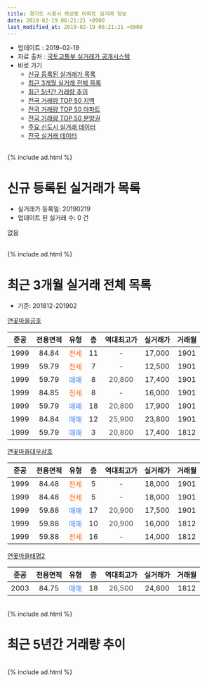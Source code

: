 ```yaml
---
title: 경기도 시흥시 하상동 아파트 실거래 정보
date: 2019-02-19 06:21:21 +0900
last_modified_at: 2019-02-19 06:21:21 +0900
---
```


* 업데이트 : 2019-02-19
* 자료 출처 : [국토교통부 실거래가 공개시스템](http://rt.molit.go.kr)
* 바로 가기
    * [신규 등록된 실거래가 목록](#신규-등록된-실거래가-목록)
    * [최근 3개월 실거래 전체 목록](#최근-3개월-실거래-전체-목록)
    * [최근 5년간 거래량 추이](#최근-5년간-거래량-추이)
    * [전국 거래량 TOP 50 지역](https://inasie.github.io/apt-trade-info/최근-3개월-전국에서-가장-거래가-많이-발생한-지역)
    * [전국 거래량 TOP 50 아파트](https://inasie.github.io/apt-trade-info/최근-3개월-전국에서-가장-거래가-많이-발생한-아파트)
    * [전국 거래량 TOP 50 분양권](https://inasie.github.io/apt-trade-info/최근-3개월-전국에서-가장-거래가-많이-발생한-분양권)
    * [주요 신도시 실거래 데이터](https://inasie.github.io/apt-trade-info/주요-신도시)
    * [전국 실거래 데이터](https://inasie.github.io/apt-trade-info/전국)
<br>
{% include ad.html %}
<br>

# 신규 등록된 실거래가 목록
* 실거래가 등록일: 20190219
* 업데이트 된 실거래 수: 0 건

없음

<br>
{% include ad.html %}
<br>

# 최근 3개월 실거래 전체 목록
* 기준: 201812-201902


[연꽃마을금호](https://search.naver.com/search.naver?query=%EA%B2%BD%EA%B8%B0%EB%8F%84+%EC%8B%9C%ED%9D%A5%EC%8B%9C+%ED%95%98%EC%83%81%EB%8F%99+%EC%97%B0%EA%BD%83%EB%A7%88%EC%9D%84%EA%B8%88%ED%98%B8)

|준공|전용면적|유형|층|역대최고가|실거래가|거래월|
|:---:|:---:|:---:|:---:|:---:|:---:|:---:|
|1999|84.84|<span style="color:#ff5a00">전세</span>|11|<span style="color:#444444">-</span>|17,000|1901|
|1999|59.79|<span style="color:#ff5a00">전세</span>|7|<span style="color:#444444">-</span>|12,500|1901|
|1999|59.79|<span style="color:#4285f3">매매</span>|8|<span style="color:#444444">20,800</span>|17,400|1901|
|1999|84.85|<span style="color:#ff5a00">전세</span>|8|<span style="color:#444444">-</span>|16,000|1901|
|1999|59.79|<span style="color:#4285f3">매매</span>|18|<span style="color:#444444">20,800</span>|17,900|1901|
|1999|84.84|<span style="color:#4285f3">매매</span>|12|<span style="color:#444444">25,900</span>|23,800|1901|
|1999|59.79|<span style="color:#4285f3">매매</span>|3|<span style="color:#444444">20,800</span>|17,400|1812|

[연꽃마을대우삼호](https://search.naver.com/search.naver?query=%EA%B2%BD%EA%B8%B0%EB%8F%84+%EC%8B%9C%ED%9D%A5%EC%8B%9C+%ED%95%98%EC%83%81%EB%8F%99+%EC%97%B0%EA%BD%83%EB%A7%88%EC%9D%84%EB%8C%80%EC%9A%B0%EC%82%BC%ED%98%B8)

|준공|전용면적|유형|층|역대최고가|실거래가|거래월|
|:---:|:---:|:---:|:---:|:---:|:---:|:---:|
|1999|84.48|<span style="color:#ff5a00">전세</span>|5|<span style="color:#444444">-</span>|18,000|1901|
|1999|84.48|<span style="color:#ff5a00">전세</span>|5|<span style="color:#444444">-</span>|18,000|1901|
|1999|59.88|<span style="color:#4285f3">매매</span>|17|<span style="color:#444444">20,900</span>|17,500|1901|
|1999|59.88|<span style="color:#4285f3">매매</span>|10|<span style="color:#444444">20,900</span>|16,000|1812|
|1999|59.88|<span style="color:#ff5a00">전세</span>|16|<span style="color:#444444">-</span>|14,000|1812|

[연꽃마을태평2](https://search.naver.com/search.naver?query=%EA%B2%BD%EA%B8%B0%EB%8F%84+%EC%8B%9C%ED%9D%A5%EC%8B%9C+%ED%95%98%EC%83%81%EB%8F%99+%EC%97%B0%EA%BD%83%EB%A7%88%EC%9D%84%ED%83%9C%ED%8F%892)

|준공|전용면적|유형|층|역대최고가|실거래가|거래월|
|:---:|:---:|:---:|:---:|:---:|:---:|:---:|
|2003|84.75|<span style="color:#4285f3">매매</span>|18|<span style="color:#444444">26,500</span>|24,600|1812|


<br>
{% include ad.html %}
<br>

# 최근 5년간 거래량 추이


<div style="width:100%;">
    <canvas id="deal_progress" height="200"></canvas>
</div>

<script>
new Chart(document.getElementById("deal_progress"), {
    type: 'line',
    data: {
        labels: ['201402','201403','201404','201405','201406','201407','201408','201409','201410','201411','201412','201501','201502','201503','201504','201505','201506','201507','201508','201509','201510','201511','201512','201601','201602','201603','201604','201605','201606','201607','201608','201609','201610','201611','201612','201701','201702','201703','201704','201705','201706','201707','201708','201709','201710','201711','201712','201801','201802','201803','201804','201805','201806','201807','201808','201809','201810','201811','201812','201901','201902'],
        datasets: [{
            label: '매매',
            pointRadius: 1,
            data: [18, 22, 20, 21, 17, 18, 20, 22, 22, 10, 19, 31, 23, 31, 20, 18, 18, 12, 15, 18, 17, 10, 11, 10, 8, 20, 14, 14, 19, 21, 17, 18, 34, 10, 10, 4, 16, 9, 14, 9, 16, 25, 17, 7, 9, 11, 6, 6, 11, 11, 11, 4, 6, 6, 9, 10, 7, 4, 3, 4, 0],
            borderColor: "rgba(255, 201, 14, 1)",
            backgroundColor: "rgba(255, 201, 14, 0.5)",
            fill: false,
            lineTension: 0
        },{
            label: '전월세',
            pointRadius: 1,
            data: [9, 8, 5, 11, 8, 6, 3, 6, 7, 5, 10, 4, 9, 8, 10, 9, 5, 3, 5, 3, 7, 8, 8, 8, 3, 8, 7, 10, 9, 11, 4, 6, 10, 5, 6, 4, 3, 9, 6, 5, 11, 5, 7, 5, 4, 2, 3, 9, 7, 5, 10, 9, 3, 2, 11, 3, 5, 6, 1, 5, 0],
            borderColor: "rgba(0, 141, 185, 1)",
            backgroundColor: "rgba(0, 141, 185, 0.5)",
            fill: false,
            lineTension: 0
        }
        ]
    },
    options: {
        responsive: true,
        title: {
            display: false
        },
        tooltips: {
            mode: 'index',
            intersect: false
        },
        hover: {
            mode: 'nearest',
            intersect: true
        },
        scales: {
            xAxes: [{
                display: true,
                scaleLabel: {
                    display: true,
                    labelString: '년/월'
                }
            }],
            yAxes: [{
                display: true,
                ticks: {
                    suggestedMin: 0,
                },
                scaleLabel: {
                    display: true,
                    labelString: '실거래 수'
                }
            }]
        }
    }
});

</script>


<br>
{% include ad.html %}
<br>

